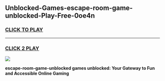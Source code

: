 
## Unblocked-Games-escape-room-game-unblocked-Play-Free-0oe4n
<h3>
<a href="https://premium76.site?title=escape-room-game-unblocked&ref=23A">CLICK TO PLAY</a></h3>
<hr>

<h3>
<a href="https://premium76.site?title=escape-room-game-unblocked&ref=23A">CLICK 2 PLAY</a>
  
</h3>

<a href="https://premium76.site?title=escape-room-game-unblocked&ref=23A"><img src="https://clearcache.store/games.png"></a>


**escape-room-game-unblocked games unblocked: Your Gateway to Fun and Accessible Online Gaming**
